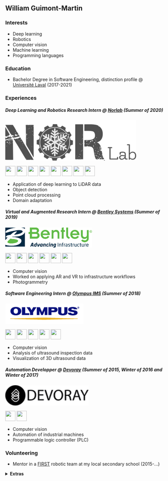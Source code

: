 ## William Guimont-Martin

### Interests
- Deep learning
- Robotics
- Computer vision
- Machine learning
- Programming languages

### Education
- Bachelor Degree in Software Engineering, distinction profile @ [Université Laval](https://www.ulaval.ca/) (2017-2021)

### Experiences
##### Deep Learning and Robotics Research Intern @ [Norlab](https://norlab.ulaval.ca) (Summer of 2020)
<img height="128" width="415" src="https://github.com/willGuimont/willGuimont/blob/master/img/norlab.png" />

<img height="32" width="32" src="https://simpleicons.org/icons/python.svg" /> <img height="32" width="32" src="https://simpleicons.org/icons/pytorch.svg" /> <img height="32" width="32" src="https://simpleicons.org/icons/gnubash.svg" /> <img height="32" width="32" src="https://simpleicons.org/icons/linux.svg" /> <img height="32" width="32" src="https://simpleicons.org/icons/vim.svg" /> <img height="32" width="32" src="https://simpleicons.org/icons/mendeley.svg" /> <img height="32" width="32" src="https://simpleicons.org/icons/googlescholar.svg" /> <img height="32" width="32" src="https://simpleicons.org/icons/git.svg" />

- Application of deep learning to LiDAR data
- Object detection
- Point cloud processing
- Domain adaptation

##### Virtual and Augmented Research Intern @ [Bentley Systems](https://www.bentley.com/en) (Summer of 2019)
<img height="64" width="275" src="https://github.com/willGuimont/willGuimont/blob/master/img/bentley.png" />

<img height="32" width="32" src="https://simpleicons.org/icons/unity.svg" /> <img height="32" width="32" src="https://simpleicons.org/icons/csharp.svg" /> <img height="32" width="32" src="https://simpleicons.org/icons/python.svg" /> <img height="32" width="32" src="https://simpleicons.org/icons/visualstudio.svg" /> <img height="32" width="32" src="https://simpleicons.org/icons/git.svg" /> <img height="32" width="32" src="https://simpleicons.org/icons/octave.svg" />

- Computer vision
- Worked on applying AR and VR to infrastructure workflows
- Photogrammetry

##### Software Engineering Intern @ [Olympus IMS](https://www.olympus-ims.com/en/) (Summer of 2018)
<img height="64" width="248" src="https://github.com/willGuimont/willGuimont/blob/master/img/olympus.png" />

<img height="32" width="32" src="https://simpleicons.org/icons/cplusplus.svg" /> <img height="32" width="32" src="https://simpleicons.org/icons/python.svg" /> <img height="32" width="32" src="https://simpleicons.org/icons/csharp.svg" /> <img height="32" width="32" src="https://simpleicons.org/icons/opengl.svg" />
 <img height="32" width="32" src="https://simpleicons.org/icons/visualstudio.svg" /> 

- Computer vision
- Analysis of ultrasound inspection data
- Visualization of 3D ultrasound data

##### Automation Developper @ [Devoray](https://www.devoray.com/) (Summer of 2015, Winter of 2016 and Winter of 2017)
<img height="64" width="264" src="https://github.com/willGuimont/willGuimont/blob/master/img/devoray.webp" />

<img height="32" width="32" src="https://simpleicons.org/icons/python.svg" /> <img height="32" width="32" src="https://simpleicons.org/icons/cplusplus.svg" />

- Computer vision
- Automation of industrial machines
- Programmable logic controller (PLC)

### Volunteering
- Mentor in a [FIRST](https://www.firstinspires.org/robotics/frc) robotic team at my local secondary school (2015-...)

<details id="extras">
  <summary><b>Extras</b></summary>
  <ul>
    <li>btw i use arch</li>
    <li>vim > emacs</li>
    <li>js bad</li>
    <li>rust good</li>
    <li>a monad is just a monoid in the category of endofunctors, what's the problem?</li>
  </ul>
</details>
